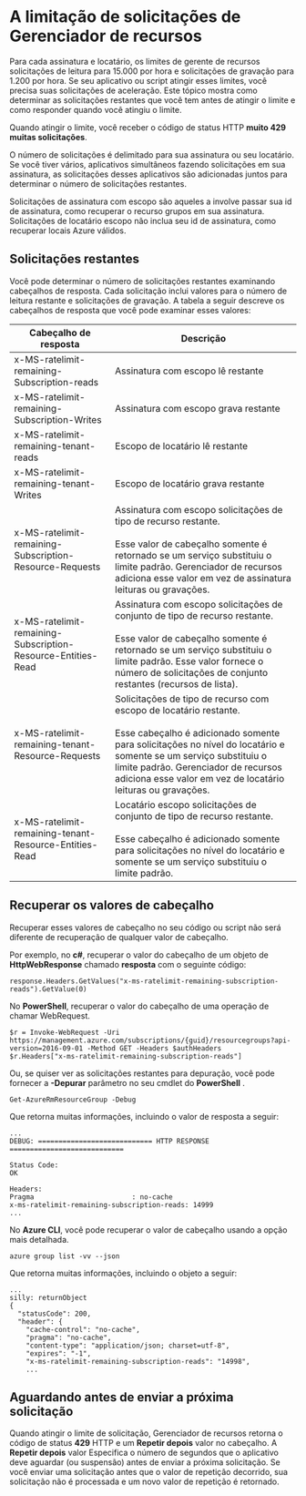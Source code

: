<properties
   pageTitle="Limites de solicitação de recurso Gerenciador Azure | Microsoft Azure"
   description="Descreve como usar a otimização com o Gerenciador de recursos do Azure solicitações quando os limites de assinatura tiveram sido alcançados."
   services="azure-resource-manager"
   documentationCenter="na"
   authors="tfitzmac"
   manager="timlt"
   editor="tysonn"/>

<tags
   ms.service="azure-resource-manager"
   ms.devlang="na"
   ms.topic="article"
   ms.tgt_pltfrm="na"
   ms.workload="na"
   ms.date="10/07/2016"
   ms.author="tomfitz"/>

# <a name="throttling-resource-manager-requests"></a>A limitação de solicitações de Gerenciador de recursos

Para cada assinatura e locatário, os limites de gerente de recursos solicitações de leitura para 15.000 por hora e solicitações de gravação para 1.200 por hora. Se seu aplicativo ou script atingir esses limites, você precisa suas solicitações de aceleração. Este tópico mostra como determinar as solicitações restantes que você tem antes de atingir o limite e como responder quando você atingiu o limite.

Quando atingir o limite, você receber o código de status HTTP **muito 429 muitas solicitações**.

O número de solicitações é delimitado para sua assinatura ou seu locatário. Se você tiver vários, aplicativos simultâneos fazendo solicitações em sua assinatura, as solicitações desses aplicativos são adicionadas juntos para determinar o número de solicitações restantes.

Solicitações de assinatura com escopo são aqueles a involve passar sua id de assinatura, como recuperar o recurso grupos em sua assinatura. Solicitações de locatário escopo não inclua seu id de assinatura, como recuperar locais Azure válidos.

## <a name="remaining-requests"></a>Solicitações restantes

Você pode determinar o número de solicitações restantes examinando cabeçalhos de resposta. Cada solicitação inclui valores para o número de leitura restante e solicitações de gravação. A tabela a seguir descreve os cabeçalhos de resposta que você pode examinar esses valores:

| Cabeçalho de resposta | Descrição |
| --------------- | ----------- |
| x-MS-ratelimit-remaining-Subscription-reads | Assinatura com escopo lê restante |
| x-MS-ratelimit-remaining-Subscription-Writes | Assinatura com escopo grava restante |
| x-MS-ratelimit-remaining-tenant-reads | Escopo de locatário lê restante |
| x-MS-ratelimit-remaining-tenant-Writes | Escopo de locatário grava restante |
| x-MS-ratelimit-remaining-Subscription-Resource-Requests | Assinatura com escopo solicitações de tipo de recurso restante.<br /><br />Esse valor de cabeçalho somente é retornado se um serviço substituiu o limite padrão. Gerenciador de recursos adiciona esse valor em vez de assinatura leituras ou gravações. |
| x-MS-ratelimit-remaining-Subscription-Resource-Entities-Read | Assinatura com escopo solicitações de conjunto de tipo de recurso restante.<br /><br />Esse valor de cabeçalho somente é retornado se um serviço substituiu o limite padrão. Esse valor fornece o número de solicitações de conjunto restantes (recursos de lista). |
| x-MS-ratelimit-remaining-tenant-Resource-Requests | Solicitações de tipo de recurso com escopo de locatário restante.<br /><br />Esse cabeçalho é adicionado somente para solicitações no nível do locatário e somente se um serviço substituiu o limite padrão. Gerenciador de recursos adiciona esse valor em vez de locatário leituras ou gravações. |
| x-MS-ratelimit-remaining-tenant-Resource-Entities-Read | Locatário escopo solicitações de conjunto de tipo de recurso restante.<br /><br />Esse cabeçalho é adicionado somente para solicitações no nível do locatário e somente se um serviço substituiu o limite padrão. |

## <a name="retrieving-the-header-values"></a>Recuperar os valores de cabeçalho

Recuperar esses valores de cabeçalho no seu código ou script não será diferente de recuperação de qualquer valor de cabeçalho. 

Por exemplo, no **c#**, recuperar o valor do cabeçalho de um objeto de **HttpWebResponse** chamado **resposta** com o seguinte código:

    response.Headers.GetValues("x-ms-ratelimit-remaining-subscription-reads").GetValue(0)

No **PowerShell**, recuperar o valor do cabeçalho de uma operação de chamar WebRequest.

    $r = Invoke-WebRequest -Uri https://management.azure.com/subscriptions/{guid}/resourcegroups?api-version=2016-09-01 -Method GET -Headers $authHeaders
    $r.Headers["x-ms-ratelimit-remaining-subscription-reads"]
    
Ou, se quiser ver as solicitações restantes para depuração, você pode fornecer a **-Depurar** parâmetro no seu cmdlet do **PowerShell** .

    Get-AzureRmResourceGroup -Debug
    
Que retorna muitas informações, incluindo o valor de resposta a seguir:

    ...
    DEBUG: ============================ HTTP RESPONSE ============================

    Status Code:
    OK

    Headers:
    Pragma                        : no-cache
    x-ms-ratelimit-remaining-subscription-reads: 14999
    ...

No **Azure CLI**, você pode recuperar o valor de cabeçalho usando a opção mais detalhada.

    azure group list -vv --json

Que retorna muitas informações, incluindo o objeto a seguir:

    ...
    silly: returnObject
    {
      "statusCode": 200,
      "header": {
        "cache-control": "no-cache",
        "pragma": "no-cache",
        "content-type": "application/json; charset=utf-8",
        "expires": "-1",
        "x-ms-ratelimit-remaining-subscription-reads": "14998",
        ...

## <a name="waiting-before-sending-next-request"></a>Aguardando antes de enviar a próxima solicitação

Quando atingir o limite de solicitação, Gerenciador de recursos retorna o código de status **429** HTTP e um **Repetir depois** valor no cabeçalho. A **Repetir depois** valor Especifica o número de segundos que o aplicativo deve aguardar (ou suspensão) antes de enviar a próxima solicitação. Se você enviar uma solicitação antes que o valor de repetição decorrido, sua solicitação não é processada e um novo valor de repetição é retornado.
